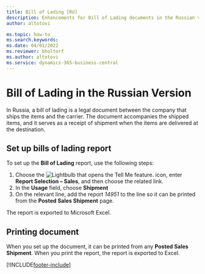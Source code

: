 ```yaml
---
title: Bill of Lading [RU]
description: Enhancements for Bill of Lading documents in the Russian version of Business Central.
author: altotovi

ms.topic: how-to
ms.search.keywords:
ms.date: 04/01/2022
ms.reviewer: bholtorf
ms.author: altotovi
ms.service: dynamics-365-business-central
---
```


# Bill of Lading in the Russian Version

In Russia, a bill of lading is a legal document between the company that ships the items and the carrier. The document accompanies the shipped items, and it serves as a receipt of shipment when the items are delivered at the destination.

## Set up bills of lading report

To set up the **Bill of Lading** report, use the following steps:  

1. Choose the ![Lightbulb that opens the Tell Me feature.](../../media/ui-search/search_small.png "Tell me what you want to do") icon, enter **Report Selection – Sales**, and then choose the related link.
2. In the **Usage** field, choose **Shipment**
3. On the relevant line, add the report *14951* to the line so it can be printed from the **Posted Sales Shipment** page.

The report is exported to Microsoft Excel.

## Printing document

When you set up the document, it can be printed from any **Posted Sales Shipment**. When you print the report, the report is exported to Excel.


[!INCLUDE[footer-include](../../includes/footer-banner.md)]
